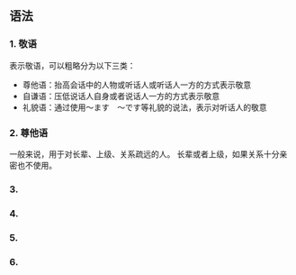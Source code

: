 ## 语法
### 1. 敬语
表示敬语，可以粗略分为以下三类：
- 尊他语：抬高会话中的人物或听话人或听话人一方的方式表示敬意
- 自谦语：压低说话人自身或者说话人一方的方式表示敬意
- 礼貌语：通过使用〜ます　〜です等礼貌的说法，表示对听话人的敬意
### 2. 尊他语
一般来说，用于对长辈、上级、关系疏远的人。
长辈或者上级，如果关系十分亲密也不使用。
### 3. 
### 4. 
### 5. 
### 6. 